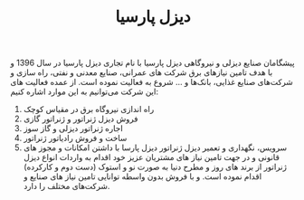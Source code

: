 ﻿---
layout: post
title: دیزل پارسیا
name_en: dieselparsia
company_slug: dieselparsia
logo: 
cover: 
company_count:
founded:
location: ""
total_review: 
total_interview: 
salary_avg: 
salary_min: 
salary_max: 
rate: 
view_count: 
industry: تولید و صنایع
city: تهران, تهران
size_en: S
size: 11-50 نفر
site: https://dieselparsia.ir
---

پیشگامان صنایع دیزلی و نیروگاهی دیزل پارسیا با نام تجاری دیزل پارسیا در سال 1396 و با هدف تامین نیازهای برق شرکت های عمرانی، صنایع معدنی و نفتی، راه سازی و شرکت‌های صنایع غذایی، بانک‌ها و … شروع به فعالیت نموده است.
از عمده فعالیت های این شرکت می‌توانیم به این موارد اشاره کنیم:
1. راه اندازی نیروگاه برق در مقیاس کوچک
2. فروش دیزل ژنراتور و ژنراتور گازی
3. اجاره ژنراتور دیزلی و گاز سوز
4. ساخت و فروش رادیاتور ژنراتور
5. سرویس، نگهداری و تعمیر دیزل ژنراتور
دیزل پارسا با داشتن امکانات و مجوز های قانونی و در جهت تامین نیاز های مشتریان عزیز خود اقدام به واردات انواع دیزل ژنراتور از برند های روز و مطرح دنیا به صورت نو و استوک (دست دوم و کارکرده) اقدام نموده است. و با فروش بدون واسطه توانایی تامین نیاز های صنایع و شرکت‌های مختلف را دارد.

